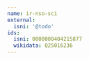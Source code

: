 ```yaml
---
name: ir-nso-sci
external:
  isni: '@todo'
ids:
  isni: 0000000404215877
  wikidata: Q25016236
---
```

